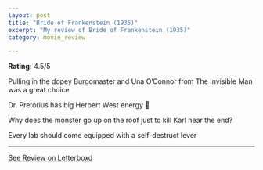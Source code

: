 ```yaml
---
layout: post
title: "Bride of Frankenstein (1935)"
excerpt: "My review of Bride of Frankenstein (1935)"
category: movie_review

---
```


**Rating:** 4.5/5

Pulling in the dopey Burgomaster and Una O’Connor from The Invisible Man was a great choice

Dr. Pretorius has big Herbert West energy 🧐

Why does the monster go up on the roof just to kill Karl near the end?

Every lab should come equipped with a self-destruct lever

<hr>

[See Review on Letterboxd](https://boxd.it/3p9E45)
